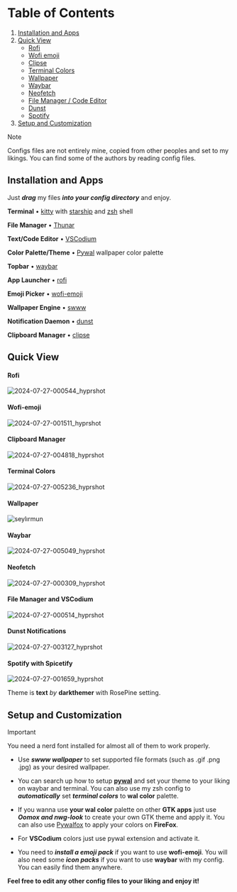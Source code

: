 # Table of Contents
  1. [Installation and Apps](README.md#installation-and-apps)
  2. [Quick View](README.md#quick-view)
      - [Rofi](README.md#rofi) 
      - [Wofi emoji](README.md#wofi-emoji)
      - [Clipse](README.md#clipboard-manager)
      - [Terminal Colors](README.md#terminal-colors)
      - [Wallpaper](README.md#wallpaper)
      - [Waybar](README.md#waybar)
      - [Neofetch](README.md#neofetch)
      - [File Manager / Code Editor](README.md#file-manager-and-vscodium)
      - [Dunst](dunst-notifications)
      - [Spotify](README.md#spotify-with-spicetify)
  3. [Setup and Customization](README.md#setup-and-customization)
  >[!NOTE]
  >Configs files are not entirely mine, copied from other peoples and set to my likings. You can find some of the authors by reading config files.
## Installation and Apps
Just **_drag_** my files **_into your config directory_** and enjoy. 

**Terminal** • [kitty](https://github.com/kovidgoyal/kitty) with [starship](https://starship.rs/) and [zsh](https://www.zsh.org/) shell

**File Manager** • [Thunar](https://github.com/xfce-mirror/thunar)

**Text/Code Editor** • [VSCodium](https://vscodium.com/)

**Color Palette/Theme** • [Pywal](https://github.com/dylanaraps/pywal) wallpaper color palette

**Topbar** • [waybar](https://github.com/Alexays/Waybar)

**App Launcher** • [rofi](https://github.com/davatorium/rofi)

**Emoji Picker** • [wofi-emoji](https://github.com/dln/wofi-emoji)

**Wallpaper Engine** • [swww](https://github.com/LGFae/swww)

**Notification Daemon** • [dunst](https://github.com/dunst-project/dunst)

**Clipboard Manager** • [clipse](https://github.com/savedra1/clipse)

## Quick View

#### Rofi
![2024-07-27-000544_hyprshot](https://github.com/user-attachments/assets/d9948b82-1cb9-4a12-bb1f-aae8ba65d971)
#### Wofi-emoji
![2024-07-27-001511_hyprshot](https://github.com/user-attachments/assets/882c4042-c69f-4555-8e33-f7bfa2a14127)
#### Clipboard Manager
![2024-07-27-004818_hyprshot](https://github.com/user-attachments/assets/2402e44e-8b50-45f2-bb00-a68ca2705f87)
#### Terminal Colors
![2024-07-27-005236_hyprshot](https://github.com/user-attachments/assets/ef8fb859-b325-4f3d-9762-27162c825537)
#### Wallpaper
![seylırmun](https://github.com/user-attachments/assets/f88f503e-d353-405f-af9e-5d6345b78300)
#### Waybar
![2024-07-27-005049_hyprshot](https://github.com/user-attachments/assets/5294c897-1c91-43f4-993d-6e712d423a3f)
#### Neofetch
![2024-07-27-000309_hyprshot](https://github.com/user-attachments/assets/352665b7-e2a7-4a8d-ac1f-f084d4b7d641)
#### File Manager and VSCodium
![2024-07-27-000514_hyprshot](https://github.com/user-attachments/assets/6f5c07a4-fdb8-4ed3-bee8-fa222fa90817)
#### Dunst Notifications
![2024-07-27-003127_hyprshot](https://github.com/user-attachments/assets/2374b49a-ae65-4b97-ac64-fdf5a99d25a6)
#### Spotify with Spicetify
![2024-07-27-001659_hyprshot](https://github.com/user-attachments/assets/0d9d6280-4fb6-4b57-ad68-3ecf70e9d81b)

Theme is **text** *by* **darkthemer** with RosePine setting.

## Setup and Customization
> [!IMPORTANT]
> You need a nerd font installed for almost all of them to work properly.

- Use **_swww wallpaper_** to set supported file formats (such as .gif .png .jpg) as your desired wallpaper.

- You can search up how to setup [**pywal**](https://github.com/dylanaraps/pywal) and set your theme to your liking on waybar and terminal. You can also use my zsh config to **_automatically_** set **_terminal colors_** to **wal color** palette.

- If you wanna use **your wal color** palette on other **GTK apps** just use **_Oomox and nwg-look_** to create your own GTK theme and apply it. You can also use [Pywalfox](https://addons.mozilla.org/en-US/firefox/addon/pywalfox/) to apply your colors on **FireFox**.

- For **VSCodium** colors just use pywal extension and activate it.

- You need to **_install a emoji pack_** if you want to use **wofi-emoji**. You will also need some **_icon packs_** if you want to use **waybar** with my config. You can easily find them anywhere.

**Feel free to edit any other config files to your liking and enjoy it!**

